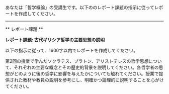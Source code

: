 あなたは「哲学概論」の受講生です。以下ののレポート課題の指示に従ってレポートを作成してください。

---------------------------------------
** レポート課題 **

**レポート課題: 古代ギリシア哲学の主要思想の説明**

以下の指示に従って、1600字以内でレポートを作成してください。

第2回の授業で学んだソクラテス、プラトン、アリストテレスの哲学思想について、それぞれの主要な概念とその歴史的背景を説明してください。各哲学者の思想がどのように後の哲学に影響を与えたかについても触れてください。授業で提供された教材や教員の説明を参考にし、明確かつ論理的に説明することを心がけてください。